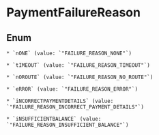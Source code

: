 
# PaymentFailureReason

## Enum


    * `nONE` (value: `"FAILURE_REASON_NONE"`)

    * `tIMEOUT` (value: `"FAILURE_REASON_TIMEOUT"`)

    * `nOROUTE` (value: `"FAILURE_REASON_NO_ROUTE"`)

    * `eRROR` (value: `"FAILURE_REASON_ERROR"`)

    * `iNCORRECTPAYMENTDETAILS` (value: `"FAILURE_REASON_INCORRECT_PAYMENT_DETAILS"`)

    * `iNSUFFICIENTBALANCE` (value: `"FAILURE_REASON_INSUFFICIENT_BALANCE"`)



